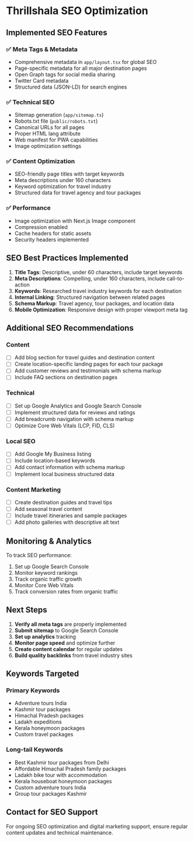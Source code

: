 # Thrillshala SEO Optimization

## Implemented SEO Features

### ✅ Meta Tags & Metadata
- Comprehensive metadata in `app/layout.tsx` for global SEO
- Page-specific metadata for all major destination pages
- Open Graph tags for social media sharing
- Twitter Card metadata
- Structured data (JSON-LD) for search engines

### ✅ Technical SEO
- Sitemap generation (`app/sitemap.ts`)
- Robots.txt file (`public/robots.txt`)
- Canonical URLs for all pages
- Proper HTML lang attribute
- Web manifest for PWA capabilities
- Image optimization settings

### ✅ Content Optimization
- SEO-friendly page titles with target keywords
- Meta descriptions under 160 characters
- Keyword optimization for travel industry
- Structured data for travel agency and tour packages

### ✅ Performance
- Image optimization with Next.js Image component
- Compression enabled
- Cache headers for static assets
- Security headers implemented

## SEO Best Practices Implemented

1. **Title Tags**: Descriptive, under 60 characters, include target keywords
2. **Meta Descriptions**: Compelling, under 160 characters, include call-to-action
3. **Keywords**: Researched travel industry keywords for each destination
4. **Internal Linking**: Structured navigation between related pages
5. **Schema Markup**: Travel agency, tour packages, and location data
6. **Mobile Optimization**: Responsive design with proper viewport meta tag

## Additional SEO Recommendations

### Content
- [ ] Add blog section for travel guides and destination content
- [ ] Create location-specific landing pages for each tour package
- [ ] Add customer reviews and testimonials with schema markup
- [ ] Include FAQ sections on destination pages

### Technical
- [ ] Set up Google Analytics and Google Search Console
- [ ] Implement structured data for reviews and ratings
- [ ] Add breadcrumb navigation with schema markup
- [ ] Optimize Core Web Vitals (LCP, FID, CLS)

### Local SEO
- [ ] Add Google My Business listing
- [ ] Include location-based keywords
- [ ] Add contact information with schema markup
- [ ] Implement local business structured data

### Content Marketing
- [ ] Create destination guides and travel tips
- [ ] Add seasonal travel content
- [ ] Include travel itineraries and sample packages
- [ ] Add photo galleries with descriptive alt text

## Monitoring & Analytics

To track SEO performance:
1. Set up Google Search Console
2. Monitor keyword rankings
3. Track organic traffic growth
4. Monitor Core Web Vitals
5. Track conversion rates from organic traffic

## Next Steps

1. **Verify all meta tags** are properly implemented
2. **Submit sitemap** to Google Search Console
3. **Set up analytics** tracking
4. **Monitor page speed** and optimize further
5. **Create content calendar** for regular updates
6. **Build quality backlinks** from travel industry sites

## Keywords Targeted

### Primary Keywords
- Adventure tours India
- Kashmir tour packages
- Himachal Pradesh packages
- Ladakh expeditions
- Kerala honeymoon packages
- Custom travel packages

### Long-tail Keywords
- Best Kashmir tour packages from Delhi
- Affordable Himachal Pradesh family packages
- Ladakh bike tour with accommodation
- Kerala houseboat honeymoon packages
- Custom adventure tours India
- Group tour packages Kashmir

## Contact for SEO Support
For ongoing SEO optimization and digital marketing support, ensure regular content updates and technical maintenance.
